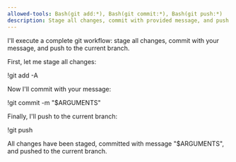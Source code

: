 ```yaml
---
allowed-tools: Bash(git add:*), Bash(git commit:*), Bash(git push:*)
description: Stage all changes, commit with provided message, and push to current branch
---
```


I'll execute a complete git workflow: stage all changes, commit with your message, and push to the current branch.

First, let me stage all changes:

!git add -A

Now I'll commit with your message:

!git commit -m "$ARGUMENTS"

Finally, I'll push to the current branch:

!git push

All changes have been staged, committed with message "$ARGUMENTS", and pushed to the current branch.